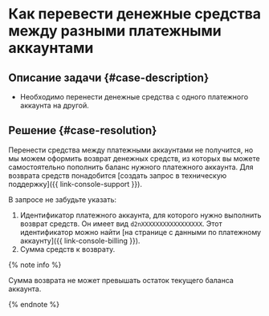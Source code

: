 # Как перевести денежные средства между разными платежными аккаунтами


## Описание задачи {#case-description}

* Необходимо перенести денежные средства с одного платежного аккаунта на другой.

## Решение {#case-resolution}

Перенести средства между платежными аккаунтами не получится, но мы можем оформить возврат денежных средств, из которых вы можете самостоятельно пополнить баланс нужного платежного аккаунта.
Для возврата средств понадобится [создать запрос в техническую поддержку]({{ link-console-support }}).

В запросе не забудьте указать:

1. Идентификатор платежного аккаунта, для которого нужно выполнить возврат средств.
 Он имеет вид `d2nXXXXXXXXXXXXXXXXX`. Этот идентификатор можно найти [на странице с данными по платежному аккаунту]({{ link-console-billing }}).
1. Сумма средств к возврату.

{% note info %}

Сумма возврата не может превышать остаток текущего баланса аккаунта.

{% endnote %}
